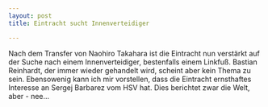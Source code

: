 ```yaml
---
layout: post
title: Eintracht sucht Innenverteidiger

---
```


Nach dem Transfer von Naohiro Takahara ist die Eintracht nun verstärkt auf der Suche nach einem Innenverteidiger, bestenfalls einem Linkfuß. Bastian Reinhardt, der immer wieder gehandelt wird, scheint aber kein Thema zu sein. Ebensowenig kann ich mir vorstellen, dass die Eintracht ernsthaftes Interesse an Sergej Barbarez vom HSV hat. Dies berichtet zwar die Welt, aber - nee...


